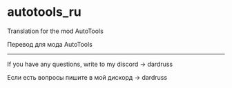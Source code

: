 # autotools_ru
Translation for the mod AutoTools

Перевод для модa AutoTools
_____________________________

If you have any questions, write to my discord -> dardruss

Если есть вопросы пишите в мой дискорд -> dardruss
